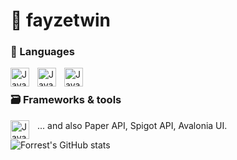 # 🌺 fayzetwin 

### 🧰 Languages

<img align="left" alt="Java" width="30px" style="padding-right:10px;" src="https://cdn.jsdelivr.net/gh/devicons/devicon/icons/java/java-original.svg"/>
<img align="left" alt="Java" width="30px" style="padding-right:10px;" src="https://cdn.jsdelivr.net/gh/devicons/devicon/icons/python/python-original.svg"/>
<img align="left" alt="Java" width="30px" style="padding-right:10px;" src="https://cdn.jsdelivr.net/gh/devicons/devicon/icons/csharp/csharp-original.svg"/>
<br />

### 🗃 Frameworks & tools 

<img align="left" alt="Java" width="30px" style="padding-right:10px;" src="https://www.svgrepo.com/show/373554/django.svg"/> ... and also Paper API, Spigot API, Avalonia UI.

![Forrest's GitHub stats](https://github-readme-stats.vercel.app/api?username=fayzetwin1&show_icons=true&theme=gruvbox)

<!---
fayzetwin1/fayzetwin1 is a ✨ special ✨ repository because its `README.md` (this file) appears on your GitHub profile.
You can click the Preview link to take a look at your changes.
--->
